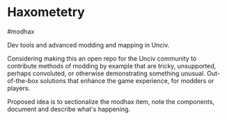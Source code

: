 # Haxometetry
\#modhax

Dev tools and advanced modding and mapping in Unciv.

Considering making this an open repo for the Unciv community to contribute methods of modding by example that are tricky, unsupported, perhaps convoluted, or otherwise demonstrating something unusual. Out-of-the-box solutions that enhance the game experience, for modders or players. 

Proposed idea is to sectionalize the modhax item, note the components, document and describe what's happening. 

